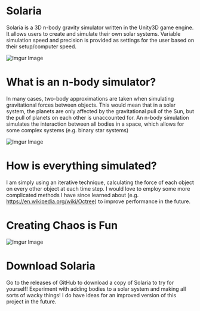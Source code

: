 # Solaria

Solaria is a 3D n-body gravity simulator written in the Unity3D game engine. It allows users to create and simulate their own solar systems. Variable simulation speed and precision is provided as settings for the user based on their setup/computer speed.

![Imgur Image](https://imgur.com/omAQ75X.gif)

# What is an n-body simulator?

In many cases, two-body approximations are taken when simulating gravitational forces between objects. This would mean that in a solar system, the planets are only affected by the gravitational pull of the Sun, but the pull of planets on each other is unaccounted for. An n-body simulation simulates the interaction between all bodies in a space, which allows for some complex systems (e.g. binary star systems)

![Imgur Image](https://imgur.com/7NwpW2N.gif)

# How is everything simulated?

I am simply using an iterative technique, calculating the force of each object on every other object at each time step. I would love to employ some more complicated methods I have since learned about (e.g. https://en.wikipedia.org/wiki/Octree) to improve performance in the future.

# Creating Chaos is Fun

![Imgur Image](https://imgur.com/lU3dMsa.gif)

# Download Solaria

Go to the releases of GitHub to download a copy of Solaria to try for yourself! Experiment with adding bodies to a solar system and making all sorts of wacky things! I do have ideas for an improved version of this project in the future.

